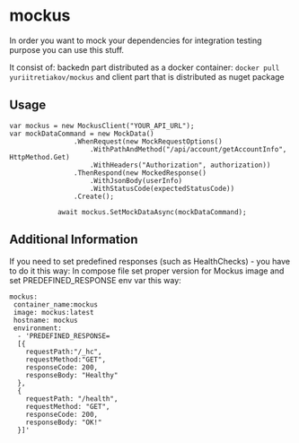# mockus

In order you want to mock your dependencies for integration testing purpose you can use this stuff.

It consist of:
  backedn part distributed as a docker container: ```docker pull yuriitretiakov/mockus```
  and client part that is distributed as nuget package
  

## Usage

```
var mockus = new MockusClient("YOUR_API_URL");
var mockDataCommand = new MockData()
                .WhenRequest(new MockRequestOptions()
                    .WithPathAndMethod("/api/account/getAccountInfo", HttpMethod.Get)
                    .WithHeaders("Authorization", authorization))
                .ThenRespond(new MockedResponse()
                    .WithJsonBody(userInfo)
                    .WithStatusCode(expectedStatusCode))
                .Create();

            await mockus.SetMockDataAsync(mockDataCommand);
```


## Additional Information


If you need to set predefined responses (such as HealthChecks) - you have to do it this way:
In compose file set proper version for Mockus image and set PREDEFINED_RESPONSE env var this way:

```
mockus:
 container_name:mockus
 image: mockus:latest
 hostname: mockus
 environment: 
  - 'PREDEFINED_RESPONSE=
  [{ 
  	requestPath:"/_hc",
  	requestMethod:"GET",
  	responseCode: 200,
  	responseBody: "Healthy"
  }, 
  {
  	requestPath: "/health",
  	requestMethod: "GET",
  	responseCode: 200,
  	responseBody: "OK!" 
  }]'
```

